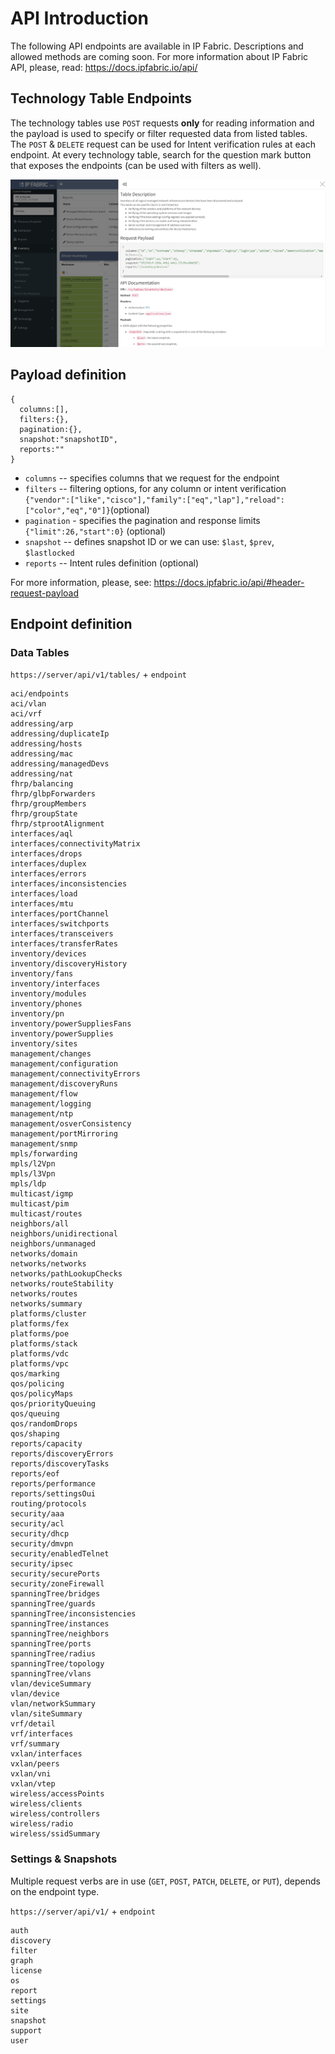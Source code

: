 # API Introduction

The following API endpoints are available in IP Fabric. Descriptions and
allowed methods are coming soon. For more information about IP Fabric
API, please, read: <https://docs.ipfabric.io/api/>

## Technology Table Endpoints

The technology tables use `POST` requests **only** for reading information and
the payload is used to specify or filter requested data from listed tables. The
`POST` & `DELETE` request can be used for Intent verification rules at each
endpoint. At every technology table, search for the question mark button that
exposes the endpoints (can be used with filters as well).

![API Endpoint inline description](endpoint_inline_description.png)

## Payload definition

```jscript
{
  columns:[],
  filters:{},
  pagination:{},
  snapshot:"snapshotID",
  reports:""
}
```

- `columns` -- specifies columns that we request for the endpoint
- `filters` -- filtering options, for any column or intent
  verification
  `{"vendor":["like","cisco"],"family":["eq","lap"],"reload":["color","eq","0"]}`(optional)
- `pagination` - specifies the pagination and response limits
  `{"limit":26,"start":0}` (optional)
- `snapshot` -- defines snapshot ID or we can use: `$last`, `$prev`, `$lastlocked`
- `reports` -- Intent rules definition (optional)

For more information, please, see:
<https://docs.ipfabric.io/api/#header-request-payload>

## Endpoint definition

### Data Tables

`https://server/api/v1/tables/` + `endpoint`

```
aci/endpoints
aci/vlan
aci/vrf
addressing/arp
addressing/duplicateIp
addressing/hosts
addressing/mac
addressing/managedDevs
addressing/nat
fhrp/balancing
fhrp/glbpForwarders
fhrp/groupMembers
fhrp/groupState
fhrp/stprootAlignment
interfaces/aql
interfaces/connectivityMatrix
interfaces/drops
interfaces/duplex
interfaces/errors
interfaces/inconsistencies
interfaces/load
interfaces/mtu
interfaces/portChannel
interfaces/switchports
interfaces/transceivers
interfaces/transferRates
inventory/devices
inventory/discoveryHistory
inventory/fans
inventory/interfaces
inventory/modules
inventory/phones
inventory/pn
inventory/powerSuppliesFans
inventory/powerSupplies
inventory/sites
management/changes
management/configuration
management/connectivityErrors
management/discoveryRuns
management/flow
management/logging
management/ntp
management/osverConsistency
management/portMirroring
management/snmp
mpls/forwarding
mpls/l2Vpn
mpls/l3Vpn
mpls/ldp
multicast/igmp
multicast/pim
multicast/routes
neighbors/all
neighbors/unidirectional
neighbors/unmanaged
networks/domain
networks/networks
networks/pathLookupChecks
networks/routeStability
networks/routes
networks/summary
platforms/cluster
platforms/fex
platforms/poe
platforms/stack
platforms/vdc
platforms/vpc
qos/marking
qos/policing
qos/policyMaps
qos/priorityQueuing
qos/queuing
qos/randomDrops
qos/shaping
reports/capacity
reports/discoveryErrors
reports/discoveryTasks
reports/eof
reports/performance
reports/settingsOui
routing/protocols
security/aaa
security/acl
security/dhcp
security/dmvpn
security/enabledTelnet
security/ipsec
security/securePorts
security/zoneFirewall
spanningTree/bridges
spanningTree/guards
spanningTree/inconsistencies
spanningTree/instances
spanningTree/neighbors
spanningTree/ports
spanningTree/radius
spanningTree/topology
spanningTree/vlans
vlan/deviceSummary
vlan/device
vlan/networkSummary
vlan/siteSummary
vrf/detail
vrf/interfaces
vrf/summary
vxlan/interfaces
vxlan/peers
vxlan/vni
vxlan/vtep
wireless/accessPoints
wireless/clients
wireless/controllers
wireless/radio
wireless/ssidSummary
```

### Settings & Snapshots

Multiple request verbs are in use (`GET`, `POST`, `PATCH`, `DELETE`, or `PUT`),
depends on the endpoint type.

`https://server/api/v1/` + `endpoint`

```
auth
discovery
filter
graph
license
os
report
settings
site
snapshot
support
user
```
